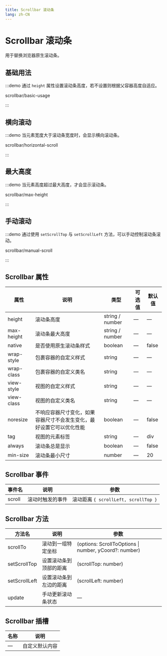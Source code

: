 ```yaml
---
title: Scrollbar 滚动条
lang: zh-CN
---
```


# Scrollbar 滚动条

用于替换浏览器原生滚动条。

## 基础用法

:::demo 通过 `height` 属性设置滚动条高度，若不设置则根据父容器高度自适应。

scrollbar/basic-usage

:::

## 横向滚动

:::demo 当元素宽度大于滚动条宽度时，会显示横向滚动条。

scrollbar/horizontal-scroll

:::

## 最大高度

:::demo 当元素高度超过最大高度，才会显示滚动条。

scrollbar/max-height

:::

## 手动滚动

:::demo 通过使用 `setScrollTop` 与 `setScrollLeft` 方法，可以手动控制滚动条滚动。

scrollbar/manual-scroll

:::

## Scrollbar 属性

| 属性       | 说明                                                                 | 类型            | 可选值 | 默认值 |
| ---------- | -------------------------------------------------------------------- | --------------- | ------ | ------ |
| height     | 滚动条高度                                                           | string / number | —      | —      |
| max-height | 滚动条最大高度                                                       | string / number | —      | —      |
| native     | 是否使用原生滚动条样式                                               | boolean         | —      | false  |
| wrap-style | 包裹容器的自定义样式                                                 | string          | —      | —      |
| wrap-class | 包裹容器的自定义类名                                                 | string          | —      | —      |
| view-style | 视图的自定义样式                                                     | string          | —      | —      |
| view-class | 视图的自定义类名                                                     | string          | —      | —      |
| noresize   | 不响应容器尺寸变化，如果容器尺寸不会发生变化，最好设置它可以优化性能 | boolean         | —      | false  |
| tag        | 视图的元素标签                                                       | string          | —      | div    |
| always     | 滚动条总是显示                                                       | boolean         | —      | false  |
| min-size   | 滚动条最小尺寸                                                       | number          | —      | 20     |

## Scrollbar 事件

| 事件名 | 说明             | 参数                                 |
| ------ | ---------------- | ------------------------------------ |
| scroll | 滚动时触发的事件 | 滚动距离 `{ scrollLeft, scrollTop }` |

## Scrollbar 方法

| 方法名        | 说明                   | 参数                                                  |
| ------------- | ---------------------- | ----------------------------------------------------- |
| scrollTo      | 滚动到一组特定坐标     | (options: ScrollToOptions \| number, yCoord?: number) |
| setScrollTop  | 设置滚动条到顶部的距离 | (scrollTop: number)                                   |
| setScrollLeft | 设置滚动条到左边的距离 | (scrollLeft: number)                                  |
| update        | 手动更新滚动条状态     | —                                                     |

## Scrollbar 插槽

| 名称 | 说明           |
| ---- | -------------- |
| —    | 自定义默认内容 |
